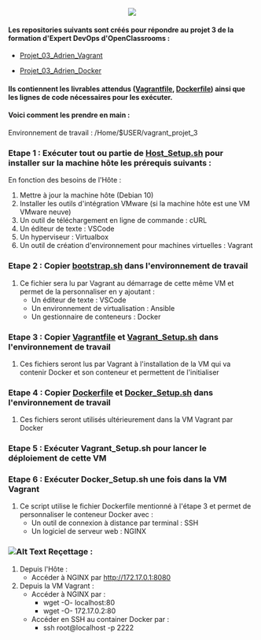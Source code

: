 <p align="center">
  <img src="https://i.imgur.com/V4ObU05.jpg">
</p>

#### Les repositories suivants sont créés pour répondre au projet 3 de la formation d'Expert DevOps d'OpenClassrooms :
  - [Projet_03_Adrien_Vagrant](https://github.com/adrien13330/Projet_03_Adrien_Vagrant/)
  
  - [Projet_03_Adrien_Docker](https://github.com/adrien13330/Projet_03_Adrien_Docker/)
#### Ils contiennent les livrables attendus ([Vagrantfile](https://github.com/adrien13330/Projet_03_Adrien_Vagrant/blob/master/Vagrantfile), [Dockerfile](https://github.com/adrien13330/Projet_03_Adrien_Docker/blob/master/Dockerfile)) ainsi que les lignes de code nécessaires pour les exécuter.

#### Voici comment les prendre en main :

Environnement de travail : /Home/$USER/vagrant_projet_3

### Etape 1 : Exécuter tout ou partie de [Host_Setup.sh](https://github.com/adrien13330/Projet_03_Adrien_Vagrant/blob/master/Host_Setup.sh) pour installer sur la machine hôte les prérequis suivants :

En fonction des besoins de l'Hôte :
  1. Mettre à jour la machine hôte (Debian 10)
  2. Installer les outils d'intégration VMware (si la machine hôte est une VM VMware neuve)
  3. Un outil de téléchargement en ligne de commande : cURL
  4. Un éditeur de texte : VSCode
  5. Un hyperviseur : Virtualbox
  6. Un outil de création d'environnement pour machines virtuelles : Vagrant

### Etape 2 : Copier [bootstrap.sh](https://github.com/adrien13330/Projet_03_Adrien_Vagrant/blob/master/bootstrap.sh) dans l'environnement de travail
  1. Ce fichier sera lu par Vagrant au démarrage de cette même VM et permet de la personnaliser en y ajoutant :
     - Un éditeur de texte : VSCode
     - Un environnement de virtualisation : Ansible
     - Un gestionnaire de conteneurs : Docker
   
### Etape 3 : Copier [Vagrantfile](https://github.com/adrien13330/Projet_03_Adrien_Vagrant/blob/master/Vagrantfile) et [Vagrant_Setup.sh](https://github.com/adrien13330/Projet_03_Adrien_Vagrant/blob/master/Vagrant_Setup.sh) dans l'environnement de travail 
  1. Ces fichiers seront lus par Vagrant à l'installation de la VM qui va contenir Docker et son conteneur et permettent de l'initialiser
 
### Etape 4 : Copier [Dockerfile](https://github.com/adrien13330/Projet_03_Adrien_Docker/blob/master/Dockerfile) et [Docker_Setup.sh](https://github.com/adrien13330/Projet_03_Adrien_Docker/blob/master/Docker_Setup.sh) dans l'environnement de travail
  1. Ces fichiers seront utilisés ultérieurement dans la VM Vagrant par Docker 
 
### Etape 5 : Exécuter Vagrant_Setup.sh pour lancer le déploiement de cette VM
 
### Etape 6 : Exécuter Docker_Setup.sh une fois dans la VM Vagrant
  1. Ce script utilise le fichier Dockerfile mentionné à l'étape 3 et permet de personnaliser le conteneur Docker avec :
     - Un outil de connexion à distance par terminal : SSH
     - Un logiciel de serveur web : NGINX
  
### ![Alt Text](https://i.imgur.com/U0GPAaw.png) Reçettage :
  1. Depuis l'Hôte :
     - Accéder à NGINX par http://172.17.0.1:8080
  2. Depuis la VM Vagrant :
     - Accéder à NGINX par :
       - wget -O- localhost:80
       - wget -O- 172.17.0.2:80
     - Accéder en SSH au container Docker par :
       - ssh root@localhost -p 2222
